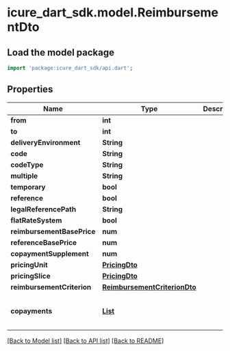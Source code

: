 # icure_dart_sdk.model.ReimbursementDto

## Load the model package
```dart
import 'package:icure_dart_sdk/api.dart';
```

## Properties
Name | Type | Description | Notes
------------ | ------------- | ------------- | -------------
**from** | **int** |  | [optional]
**to** | **int** |  | [optional]
**deliveryEnvironment** | **String** |  | [optional]
**code** | **String** |  | [optional]
**codeType** | **String** |  | [optional]
**multiple** | **String** |  | [optional]
**temporary** | **bool** |  | [optional]
**reference** | **bool** |  | [optional]
**legalReferencePath** | **String** |  | [optional]
**flatRateSystem** | **bool** |  | [optional]
**reimbursementBasePrice** | **num** |  | [optional]
**referenceBasePrice** | **num** |  | [optional]
**copaymentSupplement** | **num** |  | [optional]
**pricingUnit** | [**PricingDto**](PricingDto.md) |  | [optional]
**pricingSlice** | [**PricingDto**](PricingDto.md) |  | [optional]
**reimbursementCriterion** | [**ReimbursementCriterionDto**](ReimbursementCriterionDto.md) |  | [optional]
**copayments** | [**List<CopaymentDto>**](CopaymentDto.md) |  | [optional] [default to const []]

[[Back to Model list]](../README.md#documentation-for-models) [[Back to API list]](../README.md#documentation-for-api-endpoints) [[Back to README]](../README.md)
